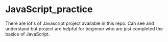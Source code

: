 # JavaScript_practice
There are lot's of Javascript project available in this repo. Can see and understand but project are helpful for beginner who are just completed the basice of JavaScript.
